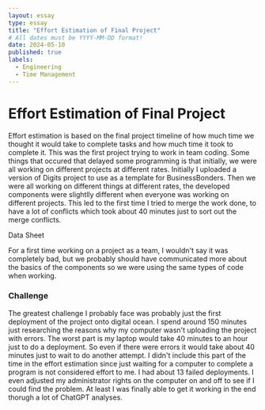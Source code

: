 ```yaml
---
layout: essay
type: essay
title: "Effort Estimation of Final Project"
# All dates must be YYYY-MM-DD format!
date: 2024-05-10
published: true
labels:
  - Engineering
  - Time Management
---
```


<h1>Effort Estimation of Final Project</h1>
<p>
  Effort estimation is based on the final project timeline of how much time we thought it would take to complete tasks and how much time it took to complete it. This was the first project trying to work in team coding. Some things that occured that delayed some programming is that initially, we were all working on different projects at different rates. Initially I uploaded a version of Digits project to use as a template for <a src="https://businessbonders.xyz/">BusinessBonders</a>. Then we were all working on different things at different rates, the developed components were slightlly different when everyone was working on different projects. This led to the first time I tried to merge the work done, to have a lot of conflicts which took about 40 minutes just to sort out the merge conflicts.
</p>
<p>
  <a src="https://docs.google.com/spreadsheets/d/1kq5bALxsGkM75_-fdPBbZpSvPQh5J9D38oUkFAaKyk8/edit#gid=0">Data Sheet</a>
</p>

<p>
  For a first time working on a project as a team, I wouldn't say it was completely bad, but we probably should have communicated more about the basics of the components so we were using the same types of code when working.
</p>
<h3>Challenge</h3>
<p>The greatest challenge I probably face was probably just the first deployment of the project onto digital ocean. I spend around 150 minutes just researching the reasons why my computer wasn't uploading the project with errors. The worst part is my laptop would take 40 minutes to an hour just to do a deployment. So even if there were errors it would take about 40 minutes just to wait to do another attempt. I didn't include this part of the time in the effort estimation since just waiting for a computer to complete a program is not considered effort to me. I had about 13 failed deployments. I even adjusted my administrator rights on the computer on and off to see if I could find the problem. At least I was finally able to get it working in the end thorugh a lot of ChatGPT analyses.</p>
